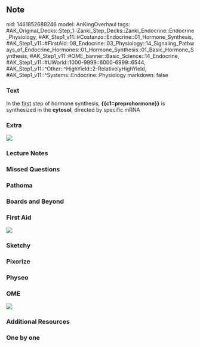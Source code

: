 ## Note
nid: 1461852688246
model: AnKingOverhaul
tags: #AK_Original_Decks::Step_1::Zanki_Step_Decks::Zanki_Endocrine::Endocrine_Physiology, #AK_Step1_v11::#Costanzo::Endocrine::01_Hormone_Synthesis, #AK_Step1_v11::#FirstAid::08_Endocrine::03_Physiology::14_Signaling_Pathways_of_Endocrine_Hormones::01_Hormone_Synthesis::01_Basic_Hormone_Synthesis, #AK_Step1_v11::#OME_banner::Basic_Science::14_Endocrine, #AK_Step1_v11::#UWorld::1000-9999::6000-6999::6544, #AK_Step1_v11::^Other::^HighYield::2-RelativelyHighYield, #AK_Step1_v11::^Systems::Endocrine::Physiology
markdown: false

### Text
<div>
  In the <u>first</u> step of hormone synthesis,
  <b>{{c1::preprohormone}}</b> is synthesized in the
  <b>cytosol</b>, directed by specific mRNA
</div>

### Extra
<img src="paste-417251777839638.jpg">

### Lecture Notes


### Missed Questions


### Pathoma


### Boards and Beyond


### First Aid
<img src="tmpN7Utxb.png">

### Sketchy


### Pixorize


### Physeo


### OME
<div class="ome-widget">
  <a href=
  "https://onlinemeded.org/spa/endocrine?ref=anki"><img src="_OME_AnkiFlashcards_Topic_5.png"></a>
</div>

### Additional Resources


### One by one

